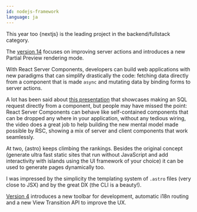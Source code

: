 ```yaml
---
id: nodejs-framework
language: ja
---
```


This year too {nextjs} is the leading project in the backend/fullstack category.

The [version 14](https://nextjs.org/blog/next-14) focuses on improving server actions and introduces a new Partial Preview rendering mode.

With React Server Components, developers can build web applications with new paradigms that can simplify drastically the code: fetching data directly from a component that is made `async` and mutating data by binding forms to server actions.

A lot has been said about [this presentation](https://www.youtube.com/watch?v=9CN9RCzznZc&t=0s) that showcases making an SQL request directly from a component, but people may have missed the point: React Server Components can behave like self-contained components that can be dropped any where in your application, without any tedious wiring, the video does a great job to help building the new mental model made possible by RSC, showing a mix of server and client components that work seamlessly.

At two, {astro} keeps climbing the rankings. Besides the original concept (generate ultra fast static sites that run without JavaScript and add interactivity with islands using the UI framework of your choice) it can be used to generate pages dynamically too.

I was impressed by the simplicity the templating system of `.astro` files (very close to JSX) and by the great DX (the CLI is a beauty!).

[Version 4](https://astro.build/blog/astro-4/) introduces a new toolbar for development, automatic i18n routing and a new View Transition API to improve the UX.

